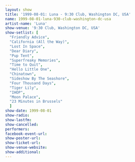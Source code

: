 ```yaml
---
layout: show
title: '1999-08-01: Luna - 9:30 Club, Washington DC, USA'
name: 1999-08-01-luna-930-club-washington-dc-usa
artist-name: 'Luna'
show-venue: '9:30 Club, Washington DC, USA'
show-setlist: [
  "Friendly Advice",
  "California (All the Way)",
  "Lost In Space",
  "Dear Diary",
  "Pup Tent",
  "Superfreaky Memories",
  "Time to Quit",
  "Hello Little One",
  "Chinatown",
  "Sideshow By The Seashore",
  "Four Thousand Days",
  "Tiger Lily",
  "IHOP",
  "Moon Palace",
  "23 Minutes in Brussels"
  ]
show-date: 1999-08-01
show-radio: 
show-lastfm: 
show-cancelled: 
performers: 
facebook-event-url: 
show-poster-url: 
show-ticket-url: 
show-venue-website: 
show-additional: 
---
```


